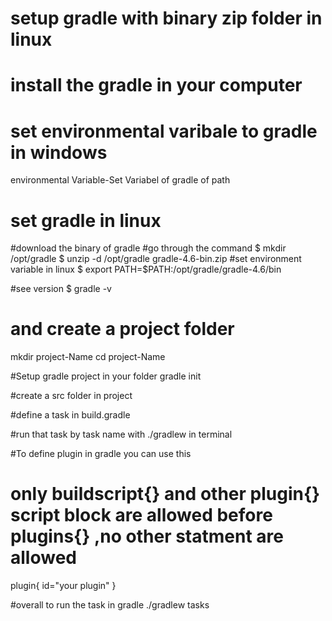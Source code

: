 # setup gradle with binary zip folder in  linux 

# install the gradle in your computer 
# set environmental varibale to gradle  in windows
environmental Variable-Set Variabel of gradle of path 

# set gradle in linux  
#download the binary of gradle 
#go through the command 
$ mkdir /opt/gradle
$ unzip -d /opt/gradle gradle-4.6-bin.zip
#set environment variable in linux
$ export PATH=$PATH:/opt/gradle/gradle-4.6/bin

#see version 
$ gradle -v

# and create a project folder
mkdir project-Name
cd project-Name

#Setup gradle project in your folder
gradle init

#create a src folder in project

#define a task in build.gradle 

#run that task by task name  with ./gradlew <task Name> in terminal 

#To define plugin in gradle you can use  this
# only buildscript{} and other plugin{} script block are allowed before plugins{} ,no other statment are allowed
plugin{
    id="your plugin"
} 

#overall to run the task in gradle 
./gradlew tasks

